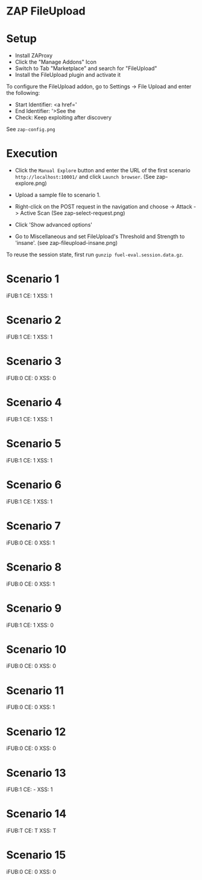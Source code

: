 ZAP FileUpload
==============

# Setup

- Install ZAProxy
- Click the "Manage Addons" Icon
- Switch to Tab "Marketplace" and search for  "FileUpload"
- Install the FileUpload plugin and activate it

To configure the FileUpload addon, go to Settings -> File Upload and enter the following:

- Start Identifier: <a href='
- End Identifier: '>See the
- Check: Keep exploiting after discovery

See `zap-config.png`

# Execution

- Click the `Manual Explore` button and enter the URL of the first scenario `http://localhost:10001/` and click `Launch browser`. (See zap-explore.png)
- Upload a sample file to scenario 1. 
- Right-click on the POST request in the navigation and choose -> Attack -> Active Scan (See zap-select-request.png)

- Click 'Show advanced options'
- Go to Miscellaneous and set FileUpload's Threshold and Strength to 'insane'. (see zap-fileupload-insane.png)

To reuse the session state, first run `gunzip fuel-eval.session.data.gz`.

# Scenario 1
iFUB:1
CE:  1
XSS: 1

# Scenario 2
iFUB:1
CE:  1
XSS: 1

# Scenario 3
iFUB:0
CE:  0
XSS: 0

# Scenario 4
iFUB:1
CE:  1
XSS: 1

# Scenario 5
iFUB:1
CE:  1
XSS: 1

# Scenario 6
iFUB:1
CE:  1
XSS: 1

# Scenario 7
iFUB:0
CE:  0
XSS: 1

# Scenario 8
iFUB:0
CE:  0
XSS: 1

# Scenario 9
iFUB:1
CE:  1
XSS: 0

# Scenario 10
iFUB:0
CE:  0
XSS: 0

# Scenario 11
iFUB:0
CE:  0
XSS: 1

# Scenario 12
iFUB:0
CE:  0
XSS: 0

# Scenario 13
iFUB:1
CE:  -
XSS: 1

# Scenario 14
iFUB:T
CE:  T
XSS: T

# Scenario 15
iFUB:0
CE:  0
XSS: 0
